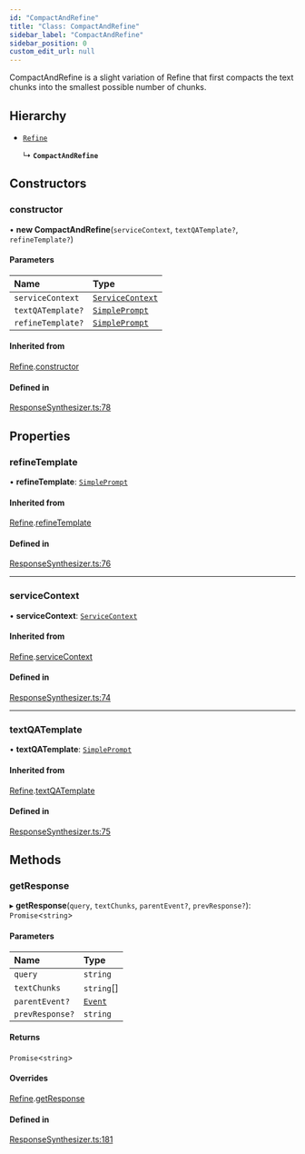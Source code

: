 ```yaml
---
id: "CompactAndRefine"
title: "Class: CompactAndRefine"
sidebar_label: "CompactAndRefine"
sidebar_position: 0
custom_edit_url: null
---
```


CompactAndRefine is a slight variation of Refine that first compacts the text chunks into the smallest possible number of chunks.

## Hierarchy

- [`Refine`](Refine.md)

  ↳ **`CompactAndRefine`**

## Constructors

### constructor

• **new CompactAndRefine**(`serviceContext`, `textQATemplate?`, `refineTemplate?`)

#### Parameters

| Name | Type |
| :------ | :------ |
| `serviceContext` | [`ServiceContext`](../interfaces/ServiceContext.md) |
| `textQATemplate?` | [`SimplePrompt`](../modules.md#simpleprompt) |
| `refineTemplate?` | [`SimplePrompt`](../modules.md#simpleprompt) |

#### Inherited from

[Refine](Refine.md).[constructor](Refine.md#constructor)

#### Defined in

[ResponseSynthesizer.ts:78](https://github.com/run-llama/LlamaIndexTS/blob/f264211/packages/core/src/ResponseSynthesizer.ts#L78)

## Properties

### refineTemplate

• **refineTemplate**: [`SimplePrompt`](../modules.md#simpleprompt)

#### Inherited from

[Refine](Refine.md).[refineTemplate](Refine.md#refinetemplate)

#### Defined in

[ResponseSynthesizer.ts:76](https://github.com/run-llama/LlamaIndexTS/blob/f264211/packages/core/src/ResponseSynthesizer.ts#L76)

___

### serviceContext

• **serviceContext**: [`ServiceContext`](../interfaces/ServiceContext.md)

#### Inherited from

[Refine](Refine.md).[serviceContext](Refine.md#servicecontext)

#### Defined in

[ResponseSynthesizer.ts:74](https://github.com/run-llama/LlamaIndexTS/blob/f264211/packages/core/src/ResponseSynthesizer.ts#L74)

___

### textQATemplate

• **textQATemplate**: [`SimplePrompt`](../modules.md#simpleprompt)

#### Inherited from

[Refine](Refine.md).[textQATemplate](Refine.md#textqatemplate)

#### Defined in

[ResponseSynthesizer.ts:75](https://github.com/run-llama/LlamaIndexTS/blob/f264211/packages/core/src/ResponseSynthesizer.ts#L75)

## Methods

### getResponse

▸ **getResponse**(`query`, `textChunks`, `parentEvent?`, `prevResponse?`): `Promise`<`string`\>

#### Parameters

| Name | Type |
| :------ | :------ |
| `query` | `string` |
| `textChunks` | `string`[] |
| `parentEvent?` | [`Event`](../interfaces/Event.md) |
| `prevResponse?` | `string` |

#### Returns

`Promise`<`string`\>

#### Overrides

[Refine](Refine.md).[getResponse](Refine.md#getresponse)

#### Defined in

[ResponseSynthesizer.ts:181](https://github.com/run-llama/LlamaIndexTS/blob/f264211/packages/core/src/ResponseSynthesizer.ts#L181)
